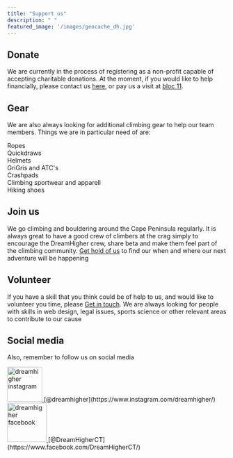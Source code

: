 ```yaml
---
title: "Support us"
description: " "
featured_image: '/images/geocache_dh.jpg'
---
```


## Donate  
  
We are currently in the process of registering as a non-profit capable of accepting charitable donations. At the moment, if you would like to help financially, please contact us [here](./contact), or pay us a visit at [bloc 11](https://bloc11.co.za/).  
  
## Gear  
  
We are also always looking for additional climbing gear to help our team members. Things we are in particular need of are:  

Ropes  
Quickdraws  
Helmets  
GriGris and ATC's  
Crashpads  
Climbing sportwear and apparell  
Hiking shoes 

## Join us  
  
We go climbing and bouldering around the Cape Peninsula regularly. It is always great to have a good crew of climbers at the crag simply to encourage the DreamHigher crew, share beta and make them feel part of the climbing community. [Get hold of us](./contact) to find our when and where our next adventure will be happening

## Volunteer  
  
If you have a skill that you think could be of help to us, and would like to volunteer you time, please [Get in touch](./contact). We are always looking for people with skills in web design, legal issues, sports science or other relevant areas to contribute to our cause

## Social media  
  
Also, remember to follow us on social media   

 <a href="https://www.instagram.com/dreamhigher/">
  <img src="/images/ig_logo.png" alt="dreamhigher instagram" style="width:80px;height:80px;">
</a>[@dreamhigher](https://www.instagram.com/dreamhigher/)    
  
 <a href="https://www.facebook.com/DreamHigherCT/">
  <img src="/images/fb_logo.png" alt="dreamhigher facebook" style="width:90px;height:90px;">
</a>[@DreamHigherCT](https://www.facebook.com/DreamHigherCT/)

